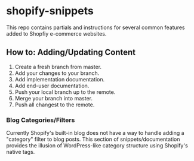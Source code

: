 # shopify-snippets

This repo contains partials and instructions for several common features added to Shopfiy e-commerce websites.

## How to: Adding/Updating Content
1. Create a fresh branch from master.
2. Add your changes to your branch.
3. Add implementation documentation.
4. Add end-user documentation.
5. Push your local branch up to the remote.
6. Merge your branch into master.
7. Push all changest to the remote.

### Blog Categories/Filters
Currently Shopify's built-in blog does not have a way to handle adding a "category" filter to blog posts. This section of snippets/documentation provides the illusion of WordPress-like category structure using Shopify's native tags.

